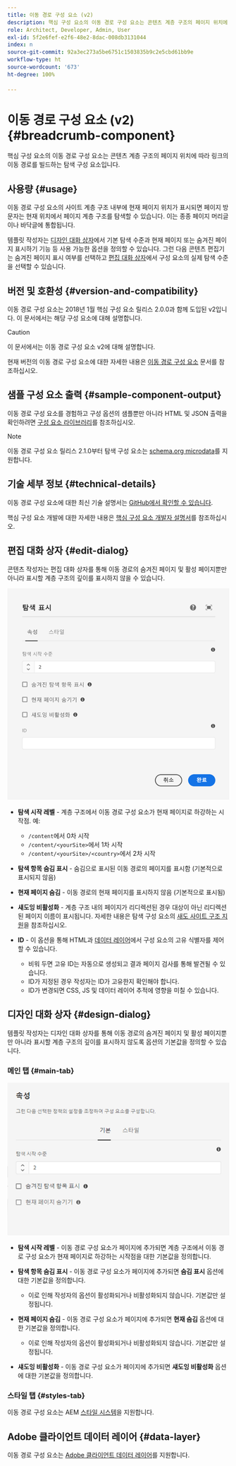 ```yaml
---
title: 이동 경로 구성 요소 (v2)
description: 핵심 구성 요소의 이동 경로 구성 요소는 콘텐츠 계층 구조의 페이지 위치에 따라 링크의 이동 경로를 빌드하는 탐색 구성 요소입니다.
role: Architect, Developer, Admin, User
exl-id: 5f2e6fef-e2f6-48e2-8dac-008db3131044
index: n
source-git-commit: 92a3ec273a5be6751c1503835b9c2e5cbd61bb9e
workflow-type: ht
source-wordcount: '673'
ht-degree: 100%

---
```



# 이동 경로 구성 요소 (v2) {#breadcrumb-component}

핵심 구성 요소의 이동 경로 구성 요소는 콘텐츠 계층 구조의 페이지 위치에 따라 링크의 이동 경로를 빌드하는 탐색 구성 요소입니다.

## 사용량 {#usage}

이동 경로 구성 요소의 사이트 계층 구조 내부에 현재 페이지 위치가 표시되면 페이지 방문자는 현재 위치에서 페이지 계층 구조를 탐색할 수 있습니다. 이는 종종 페이지 머리글이나 바닥글에 통합됩니다.

템플릿 작성자는 [디자인 대화 상자](#design-dialog)에서 기본 탐색 수준과 현재 페이지 또는 숨겨진 페이지 표시하기 기능 등 사용 가능한 옵션을 정의할 수 있습니다. 그런 다음 콘텐츠 편집기는 숨겨진 페이지 표시 여부를 선택하고 [편집 대화 상자](#edit-dialog)에서 구성 요소의 실제 탐색 수준을 선택할 수 있습니다.

## 버전 및 호환성 {#version-and-compatibility}

이동 경로 구성 요소는 2018년 1월 핵심 구성 요소 릴리스 2.0.0과 함께 도입된 v2입니다. 이 문서에서는 해당 구성 요소에 대해 설명합니다.

>[!CAUTION]
>
>이 문서에서는 이동 경로 구성 요소 v2에 대해 설명합니다.
>
>현재 버전의 이동 경로 구성 요소에 대한 자세한 내용은 [이동 경로 구성 요소](/help/components/breadcrumb.md) 문서를 참조하십시오.

## 샘플 구성 요소 출력 {#sample-component-output}

이동 경로 구성 요소를 경험하고 구성 옵션의 샘플뿐만 아니라 HTML 및 JSON 출력을 확인하려면 [구성 요소 라이브러리](https://adobe.com/go/aem_cmp_library_breadcrumb_kr)를 참조하십시오.

>[!NOTE]
>
>이동 경로 구성 요소 릴리스 2.1.0부터 탐색 구성 요소는 [schema.org microdata](https://schema.org/BreadcrumbList)를 지원합니다.

## 기술 세부 정보 {#technical-details}

이동 경로 구성 요소에 대한 최신 기술 설명서는 [GitHub에서 확인할 수 있습니다](https://adobe.com/go/aem_cmp_tech_breadcrumb_v2_kr).

핵심 구성 요소 개발에 대한 자세한 내용은 [핵심 구성 요소 개발자 설명서](/help/developing/overview.md)를 참조하십시오.

## 편집 대화 상자 {#edit-dialog}

콘텐츠 작성자는 편집 대화 상자를 통해 이동 경로의 숨겨진 페이지 및 활성 페이지뿐만 아니라 표시할 계층 구조의 깊이를 표시하지 않을 수 있습니다.

![이동 경로 구성 요소의 편집 대화 상자](/help/assets/breadcrumb-edit.png)

* **탐색 시작 레벨** - 계층 구조에서 이동 경로 구성 요소가 현재 페이지로 하강하는 시작점. 예:

   * `/content`에서 0차 시작
   * `/content/<yourSite>`에서 1차 시작
   * `/content/<yourSite>/<country>`에서 2차 시작

* **탐색 항목 숨김 표시** - 숨김으로 표시된 이동 경로의 페이지를 표시함 (기본적으로 표시되지 않음)
* **현재 페이지 숨김** - 이동 경로의 현재 페이지를 표시하지 않음 (기본적으로 표시됨)
* **섀도잉 비활성화** - 계층 구조 내의 페이지가 리디렉션된 경우 대상이 아닌 리디렉션된 페이지 이름이 표시됩니다. 자세한 내용은 탐색 구성 요소의 [새도 사이트 구조 지원](../v1/navigation.md#shadow-structure)을 참조하십시오.
* **ID** - 이 옵션을 통해 HTML과 [데이터 레이어](/help/developing/data-layer/overview.md)에서 구성 요소의 고유 식별자를 제어할 수 있습니다.
   * 비워 두면 고유 ID는 자동으로 생성되고 결과 페이지 검사를 통해 발견될 수 있습니다.
   * ID가 지정된 경우 작성자는 ID가 고유한지 확인해야 합니다.
   * ID가 변경되면 CSS, JS 및 데이터 레이어 추적에 영향을 미칠 수 있습니다.

## 디자인 대화 상자 {#design-dialog}

템플릿 작성자는 디자인 대화 상자를 통해 이동 경로의 숨겨진 페이지 및 활성 페이지뿐만 아니라 표시할 계층 구조의 깊이를 표시하지 않도록 옵션의 기본값을 정의할 수 있습니다.

### 메인 탭 {#main-tab}

![](/help/assets/breadcrumb-design.png)

* **탐색 시작 레벨** - 이동 경로 구성 요소가 페이지에 추가되면 계층 구조에서 이동 경로 구성 요소가 현재 페이지로 하강하는 시작점을 대한 기본값을 정의합니다.
* **탐색 항목 숨김 표시** - 이동 경로 구성 요소가 페이지에 추가되면 **숨김 표시** 옵션에 대한 기본값을 정의합니다.

   * 이로 인해 작성자의 옵션이 활성화되거나 비활성화되지 않습니다. 기본값만 설정됩니다.

* **현재 페이지 숨김** - 이동 경로 구성 요소가 페이지에 추가되면 **현재 숨김** 옵션에 대한 기본값을 정의합니다.

   * 이로 인해 작성자의 옵션이 활성화되거나 비활성화되지 않습니다. 기본값만 설정됩니다.

* **섀도잉 비활성화** - 이동 경로 구성 요소가 페이지에 추가되면 **섀도잉 비활성화** 옵션에 대한 기본값을 정의합니다.

### 스타일 탭 {#styles-tab}

이동 경로 구성 요소는 AEM [스타일 시스템](/help/get-started/authoring.md#component-styling)을 지원합니다.

## Adobe 클라이언트 데이터 레이어 {#data-layer}

이동 경로 구성 요소는 [Adobe 클라이언트 데이터 레이어](/help/developing/data-layer/overview.md)를 지원합니다.
